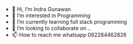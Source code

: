- 👋 Hi, I’m Indra Gunawan
- 👀 I’m interested in Programming
- 🌱 I’m currently learning full stack programming
- 💞️ I’m looking to collaborate on ..
- 📫 How to reach me whatsapp 082284462826

<!---
naraichi/naraichi is a ✨ special ✨ repository because its `README.md` (this file) appears on your GitHub profile.
You can click the Preview link to take a look at your changes.
--->
